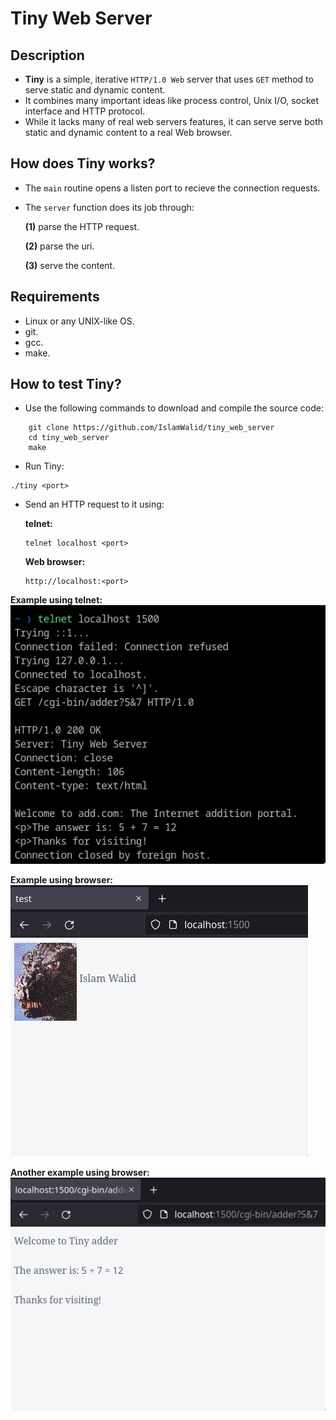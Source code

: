 # Tiny Web Server


## Description
- **Tiny** is a simple, iterative `HTTP/1.0 Web` server that uses `GET` method to serve static and dynamic content.
- It combines many important ideas like process control, Unix I/O, socket interface and HTTP protocol.
- While it lacks many of real web servers features, it can serve serve both static and dynamic content to a real Web browser.

## How does Tiny works?
- The `main` routine opens a listen port to recieve the connection requests.
- The `server` function does its job through:

    **(1)** parse the HTTP request.

    **(2)** parse the uri.

    **(3)** serve the content.

## Requirements
- Linux or any UNIX-like OS.
- git.
- gcc.
- make.

## How to test Tiny?
- Use the following commands to download and compile the source code:
```
    git clone https://github.com/IslamWalid/tiny_web_server
    cd tiny_web_server
    make
```
- Run Tiny:
```
./tiny <port>
```
- Send an HTTP request to it using:

    **telnet:**
    ```
    telnet localhost <port>
    ```
    **Web browser:**
    ```
    http://localhost:<port>
    ```

**Example using telnet:**
![picture alt](https://raw.githubusercontent.com/IslamWalid/tiny_web_server/master/screen-shots/telnet_example.png "telnet adder example")

**Example using browser:**
![picture alt](https://raw.githubusercontent.com/IslamWalid/tiny_web_server/master/screen-shots/browser_example(1).png "browser home page example")

**Another example using browser:**
![picture alt](https://raw.githubusercontent.com/IslamWalid/tiny_web_server/master/screen-shots/browser_example(2).png "browser adder example")
